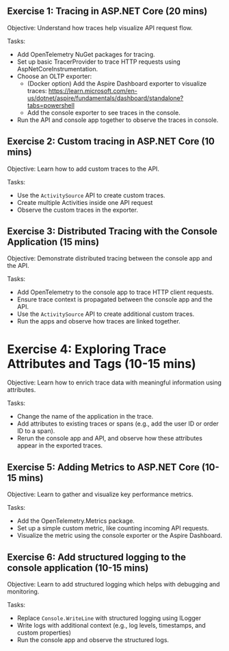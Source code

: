 ## Exercise 1: Tracing in ASP.NET Core (20 mins)

Objective: Understand how traces help visualize API request flow.

Tasks:

- Add OpenTelemetry NuGet packages for tracing.
- Set up basic TracerProvider to trace HTTP requests using AspNetCoreInstrumentation.
- Choose an OLTP exporter:
    - (Docker option) Add the Aspire Dashboard exporter to visualize traces: https://learn.microsoft.com/en-us/dotnet/aspire/fundamentals/dashboard/standalone?tabs=powershell
    - Add the console exporter to see traces in the console.
- Run the API and console app together to observe the traces in console.

## Exercise 2: Custom tracing in ASP.NET Core (10 mins)

Objective: Learn how to add custom traces to the API.

Tasks:

- Use the `ActivitySource` API to create custom traces.
- Create multiple Activities inside one API request
- Observe the custom traces in the exporter.

## Exercise 3: Distributed Tracing with the Console Application (15 mins)

Objective: Demonstrate distributed tracing between the console app and the API.

Tasks:

- Add OpenTelemetry to the console app to trace HTTP client requests.
- Ensure trace context is propagated between the console app and the API.
- Use the `ActivitySource` API to create additional custom traces.
- Run the apps and observe how traces are linked together.

# Exercise 4: Exploring Trace Attributes and Tags (10-15 mins)

Objective: Learn how to enrich trace data with meaningful information using attributes.

Tasks:

- Change the name of the application in the trace.
- Add attributes to existing traces or spans (e.g., add the user ID or order ID to a span).
- Rerun the console app and API, and observe how these attributes appear in the exported traces.

## Exercise 5: Adding Metrics to ASP.NET Core (10-15 mins)

Objective: Learn to gather and visualize key performance metrics.

Tasks:

- Add the OpenTelemetry.Metrics package.
- Set up a simple custom metric, like counting incoming API requests.
- Visualize the metric using the console exporter or the Aspire Dashboard.

## Exercise 6: Add structured logging to the console application (10-15 mins)

Objective: Learn to add structured logging which helps with debugging and monitoring.

Tasks:

- Replace `Console.WriteLine` with structured logging using ILogger
- Write logs with additional context (e.g., log levels, timestamps, and custom properties)
- Run the console app and observe the structured logs.
